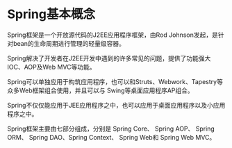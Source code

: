# Spring基本概念

Spring框架是一个开放源代码的J2EE应用程序框架，由Rod Johnson发起，是针对bean的生命周期进行管理的轻量级容器。 

Spring解决了开发者在J2EE开发中遇到的许多常见的问题，提供了功能强大IOC、AOP及Web MVC等功能。

Spring可以单独应用于构筑应用程序，也可以和Struts、Webwork、Tapestry等众多Web框架组合使用，并且可以与 Swing等桌面应用程序AP组合。

Spring不仅仅能应用于JEE应用程序之中，也可以应用于桌面应用程序以及小应用程序之中。

Spring框架主要由七部分组成，分别是 Spring Core、 Spring AOP、 Spring ORM、 Spring DAO、Spring Context、 Spring Web和 Spring Web MVC。

